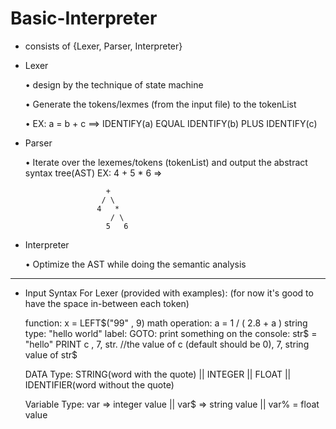 # Basic-Interpreter
- consists of {Lexer, Parser, Interpreter}

- Lexer

   • design by the technique of state machine
   
   • Generate the tokens/lexmes (from the input file) to the tokenList 
   
   • EX: a = b + c  ==>  IDENTIFY(a) EQUAL IDENTIFY(b) PLUS IDENTIFY(c)
   
   
- Parser

   • Iterate over the lexemes/tokens (tokenList) and output the abstract syntax tree(AST)
       EX: 4 + 5 * 6 => 
       
                        +
                       / \
                      4   *
                         / \                       
                        5   6


- Interpreter

   • Optimize the AST while doing the semantic analysis 




-------------------------------------------------
- Input Syntax For Lexer (provided with examples): (for now it's good to have the space in-between each token)

  function: x = LEFT$("99" , 9)
  math operation: a = 1 / ( 2.8 + a ) 
  string type: "hello world"
  label: GOTO:
  print something on the console: str$ = "hello" PRINT c , 7, str. //the value of c (default should be 0), 7, string value of str$ 

  DATA Type:
  STRING(word with the quote) || INTEGER || FLOAT || IDENTIFIER(word without the quote)

  Variable Type:
  var => integer value ||  var$ => string value   ||   var% = float value
